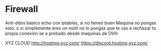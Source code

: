 # Firewall
Anti-ddos básico echo con iptables, si no tienes buen Maquina no pongas esto. o si simplemente eres un inútil no lo pongas  que te vas a  rechazar tu propia conexión se a probado desde maquinas de OVH



XYZ CLOUD
http://hosting-xyz.com/
https://discord.hosting-xyz.com/
